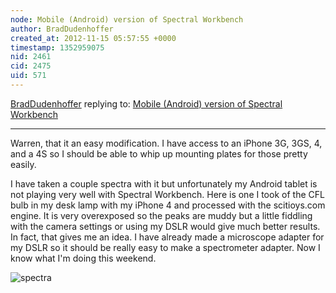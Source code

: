 ```yaml
---
node: Mobile (Android) version of Spectral Workbench
author: BradDudenhoffer
created_at: 2012-11-15 05:57:55 +0000
timestamp: 1352959075
nid: 2461
cid: 2475
uid: 571
---
```




[BradDudenhoffer](../profile/BradDudenhoffer) replying to: [Mobile (Android) version of Spectral Workbench](../notes/warren/6-12-2012/mobile-android-version-spectral-workbench)

----
Warren, that it an easy modification. I have access to an iPhone 3G, 3GS, 4, and a 4S so I should be able to whip up mounting plates for those pretty easily.

I have taken a couple spectra with it but unfortunately my Android tablet is not playing very well with Spectral Workbench. Here is one I took of the CFL bulb in my desk lamp with my iPhone 4 and processed with the scitioys.com engine. It is very overexposed so the peaks are muddy but a little fiddling with the camera settings or using my DSLR would give much better results. In fact, that gives me an idea. I have already made a microscope adapter for my DSLR so it should be really easy to make a spectrometer adapter. Now I know what I'm doing this weekend.

<img src="http://www.bdpmobile.com/science/spectrogram_IMG_1452.jpg" alt="spectra" />